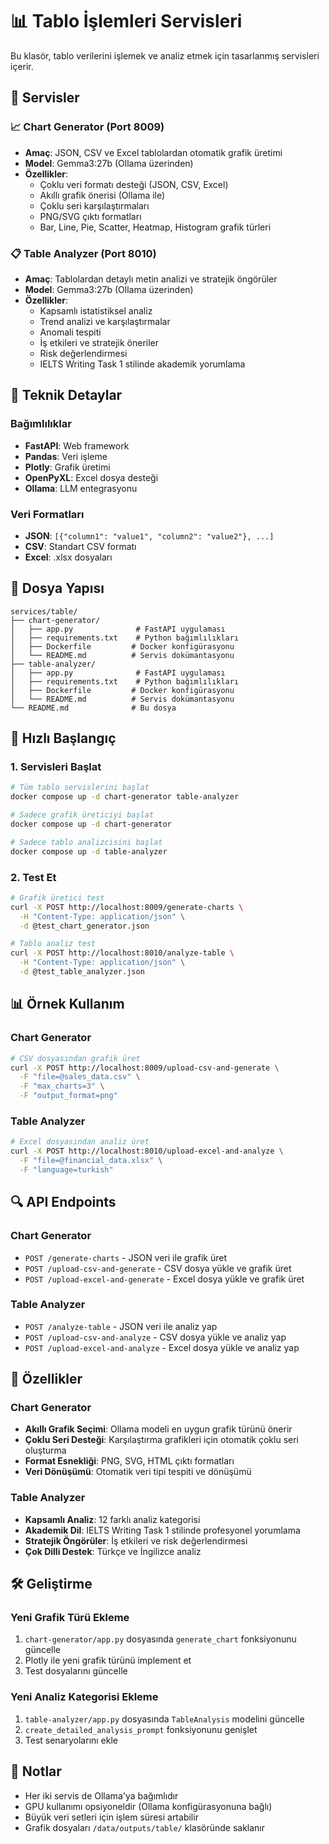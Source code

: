# 📊 Tablo İşlemleri Servisleri

Bu klasör, tablo verilerini işlemek ve analiz etmek için tasarlanmış servisleri içerir.

## 🚀 Servisler

### 📈 Chart Generator (Port 8009)
- **Amaç**: JSON, CSV ve Excel tablolardan otomatik grafik üretimi
- **Model**: Gemma3:27b (Ollama üzerinden)
- **Özellikler**:
  - Çoklu veri formatı desteği (JSON, CSV, Excel)
  - Akıllı grafik önerisi (Ollama ile)
  - Çoklu seri karşılaştırmaları
  - PNG/SVG çıktı formatları
  - Bar, Line, Pie, Scatter, Heatmap, Histogram grafik türleri

### 📋 Table Analyzer (Port 8010)
- **Amaç**: Tablolardan detaylı metin analizi ve stratejik öngörüler
- **Model**: Gemma3:27b (Ollama üzerinden)
- **Özellikler**:
  - Kapsamlı istatistiksel analiz
  - Trend analizi ve karşılaştırmalar
  - Anomali tespiti
  - İş etkileri ve stratejik öneriler
  - Risk değerlendirmesi
  - IELTS Writing Task 1 stilinde akademik yorumlama

## 🔧 Teknik Detaylar

### Bağımlılıklar
- **FastAPI**: Web framework
- **Pandas**: Veri işleme
- **Plotly**: Grafik üretimi
- **OpenPyXL**: Excel dosya desteği
- **Ollama**: LLM entegrasyonu

### Veri Formatları
- **JSON**: `[{"column1": "value1", "column2": "value2"}, ...]`
- **CSV**: Standart CSV formatı
- **Excel**: .xlsx dosyaları

## 📁 Dosya Yapısı

```
services/table/
├── chart-generator/
│   ├── app.py              # FastAPI uygulaması
│   ├── requirements.txt    # Python bağımlılıkları
│   ├── Dockerfile         # Docker konfigürasyonu
│   └── README.md          # Servis dokümantasyonu
├── table-analyzer/
│   ├── app.py              # FastAPI uygulaması
│   ├── requirements.txt    # Python bağımlılıkları
│   ├── Dockerfile         # Docker konfigürasyonu
│   └── README.md          # Servis dokümantasyonu
└── README.md              # Bu dosya
```

## 🚀 Hızlı Başlangıç

### 1. Servisleri Başlat
```bash
# Tüm tablo servislerini başlat
docker compose up -d chart-generator table-analyzer

# Sadece grafik üreticiyi başlat
docker compose up -d chart-generator

# Sadece tablo analizcisini başlat
docker compose up -d table-analyzer
```

### 2. Test Et
```bash
# Grafik üretici test
curl -X POST http://localhost:8009/generate-charts \
  -H "Content-Type: application/json" \
  -d @test_chart_generator.json

# Tablo analiz test
curl -X POST http://localhost:8010/analyze-table \
  -H "Content-Type: application/json" \
  -d @test_table_analyzer.json
```

## 📊 Örnek Kullanım

### Chart Generator
```bash
# CSV dosyasından grafik üret
curl -X POST http://localhost:8009/upload-csv-and-generate \
  -F "file=@sales_data.csv" \
  -F "max_charts=3" \
  -F "output_format=png"
```

### Table Analyzer
```bash
# Excel dosyasından analiz üret
curl -X POST http://localhost:8010/upload-excel-and-analyze \
  -F "file=@financial_data.xlsx" \
  -F "language=turkish"
```

## 🔍 API Endpoints

### Chart Generator
- `POST /generate-charts` - JSON veri ile grafik üret
- `POST /upload-csv-and-generate` - CSV dosya yükle ve grafik üret
- `POST /upload-excel-and-generate` - Excel dosya yükle ve grafik üret

### Table Analyzer
- `POST /analyze-table` - JSON veri ile analiz yap
- `POST /upload-csv-and-analyze` - CSV dosya yükle ve analiz yap
- `POST /upload-excel-and-analyze` - Excel dosya yükle ve analiz yap

## 🎯 Özellikler

### Chart Generator
- **Akıllı Grafik Seçimi**: Ollama modeli en uygun grafik türünü önerir
- **Çoklu Seri Desteği**: Karşılaştırma grafikleri için otomatik çoklu seri oluşturma
- **Format Esnekliği**: PNG, SVG, HTML çıktı formatları
- **Veri Dönüşümü**: Otomatik veri tipi tespiti ve dönüşümü

### Table Analyzer
- **Kapsamlı Analiz**: 12 farklı analiz kategorisi
- **Akademik Dil**: IELTS Writing Task 1 stilinde profesyonel yorumlama
- **Stratejik Öngörüler**: İş etkileri ve risk değerlendirmesi
- **Çok Dilli Destek**: Türkçe ve İngilizce analiz

## 🛠️ Geliştirme

### Yeni Grafik Türü Ekleme
1. `chart-generator/app.py` dosyasında `generate_chart` fonksiyonunu güncelle
2. Plotly ile yeni grafik türünü implement et
3. Test dosyalarını güncelle

### Yeni Analiz Kategorisi Ekleme
1. `table-analyzer/app.py` dosyasında `TableAnalysis` modelini güncelle
2. `create_detailed_analysis_prompt` fonksiyonunu genişlet
3. Test senaryolarını ekle

## 📝 Notlar

- Her iki servis de Ollama'ya bağımlıdır
- GPU kullanımı opsiyoneldir (Ollama konfigürasyonuna bağlı)
- Büyük veri setleri için işlem süresi artabilir
- Grafik dosyaları `/data/outputs/table/` klasöründe saklanır
